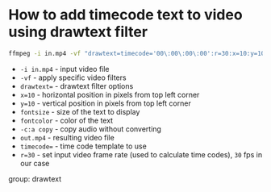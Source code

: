 # How to add timecode text to video using drawtext filter

```bash
ffmpeg -i in.mp4 -vf "drawtext=timecode='00\:00\:00\:00':r=30:x=10:y=10:fontsize=24:fontcolor=white" -c:a copy out.mp4
```

- `-i in.mp4` - input video file
- `-vf` - apply specific video filters
- `drawtext=` - drawtext filter options
- `x=10` - horizontal position in pixels from top left corner
- `y=10` - vertical position in pixels from top left corner
- `fontsize` - size of the text to display
- `fontcolor` - color of the text
- `-c:a copy` - copy audio without converting
- `out.mp4` - resulting video file
- `timecode=` - time code template to use
- `r=30` - set input video frame rate (used to calculate time codes), `30` fps in our case

group: drawtext



